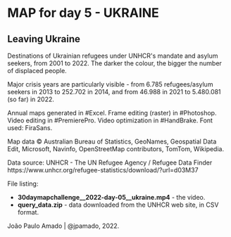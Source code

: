 <h1>MAP for day 5 - UKRAINE</h1>
<h2>Leaving Ukraine</h2>
<p>Destinations of Ukrainian refugees under UNHCR's mandate and asylum seekers, from 2001 to 2022. The darker the colour, the bigger the number of displaced people.</p>
<p>Major crisis years are particularly visible - from 6.785 refugees/asylum seekers in 2013 to 252.702 in 2014, and from 46.988 in 2021 to 5.480.081 (so far) in 2022.</p>
<p>Annual maps generated in #Excel. Frame editing (raster) in #Photoshop. Video editing in #PremierePro. Video optimization in #HandBrake. Font used: FiraSans.</p>
<p>Map data © Australian Bureau of Statistics, GeoNames, Geospatial Data Edit, Microsoft, Navinfo, OpenStreetMap contributors, TomTom, Wikipedia.</p>
<p>Data source: UNHCR - The UN Refugee Agency / Refugee Data Finder<br>
https://www.unhcr.org/refugee-statistics/download/?url=d03M37</p>
<p>File listing:</p>
<ul>
  <li><b>30daymapchallenge__2022-day-05__ukraine.mp4</b> - the video.</li>
  <li><b>query_data.zip</b> - data downloaded from the UNHCR web site, in CSV format.</li>
  </ul>
<p>João Paulo Amado | @jpamado, 2022.</p>
